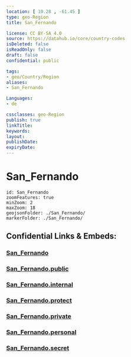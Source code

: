 ```yaml
---
location: [ 10.28 , -61.45 ] 
type: geo-Region
title: San_Fernando

license: CC BY-SA 4.0
source: https://datahub.io/core/country-codes
isDeleted: false
isReadOnly: false
draft: false
confidential: public

tags:
- geo/Country/Region
aliases:
- San_Fernando

Languages:
- de

cssclasses: geo-Region
publish: true
linkTitle: 
keywords: 
layout: 
publishDate: 
expiryDate: 
---
```


# San_Fernando

```leaflet
id: San_Fernando
zoomFeatures: true 
minZoom: 2 
maxZoom: 18
geojsonFolder: ./San_Fernando/
markerFolder: ./San_Fernando/
```


## Confidential Links & Embeds: 

### [San_Fernando](/_Standards/Earth/Continent/America~Caribbean/Trinidad_and_Tobago~Islands/Regions~Trinidad-Tobago/San_Fernando.md) 

### [San_Fernando.public](/_public/Earth/Continent/America~Caribbean/Trinidad_and_Tobago~Islands/Regions~Trinidad-Tobago/San_Fernando.public.md) 

### [San_Fernando.internal](/_internal/Earth/Continent/America~Caribbean/Trinidad_and_Tobago~Islands/Regions~Trinidad-Tobago/San_Fernando.internal.md) 

### [San_Fernando.protect](/_protect/Earth/Continent/America~Caribbean/Trinidad_and_Tobago~Islands/Regions~Trinidad-Tobago/San_Fernando.protect.md) 

### [San_Fernando.private](/_private/Earth/Continent/America~Caribbean/Trinidad_and_Tobago~Islands/Regions~Trinidad-Tobago/San_Fernando.private.md) 

### [San_Fernando.personal](/_personal/Earth/Continent/America~Caribbean/Trinidad_and_Tobago~Islands/Regions~Trinidad-Tobago/San_Fernando.personal.md) 

### [San_Fernando.secret](/_secret/Earth/Continent/America~Caribbean/Trinidad_and_Tobago~Islands/Regions~Trinidad-Tobago/San_Fernando.secret.md)

